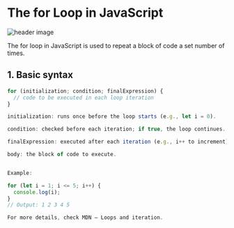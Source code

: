 # The for Loop in JavaScript
![header image](https://images.unsplash.com/photo-1515879218367-8466d910aaa4?q=80&w=2069&auto=format&fit=crop&ixlib=rb-4.0.3)

The for loop in JavaScript is used to repeat a block of code a set number of times.

## 1. Basic syntax

```javascript
for (initialization; condition; finalExpression) {
  // code to be executed in each loop iteration
}

initialization: runs once before the loop starts (e.g., let i = 0).

condition: checked before each iteration; if true, the loop continues.

finalExpression: executed after each iteration (e.g., i++ to increment).

body: the block of code to execute.


Example:

for (let i = 1; i <= 5; i++) {
  console.log(i);
}
// Output: 1 2 3 4 5

For more details, check MDN – Loops and iteration.
